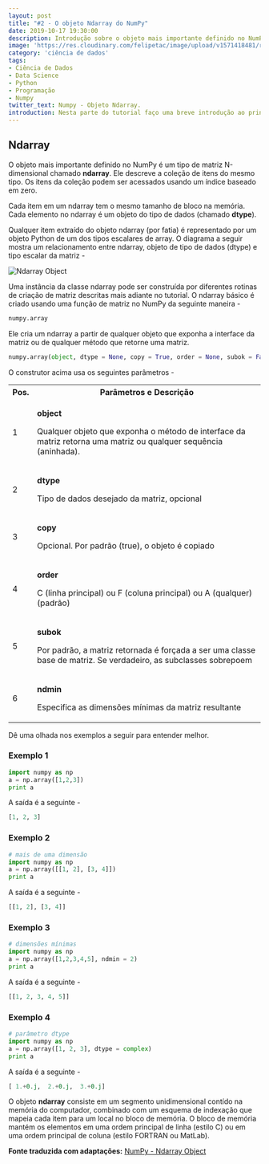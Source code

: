 ```yaml
---
layout: post
title: "#2 - O objeto Ndarray do NumPy"
date: 2019-10-17 19:30:00
description: Introdução sobre o objeto mais importante definido no NumPy.
image: 'https://res.cloudinary.com/felipetac/image/upload/v1571418481/rubiks-object2_zjh50q.jpg'
category: 'ciência de dados'
tags:
- Ciência de Dados
- Data Science
- Python
- Programação
- Numpy
twitter_text: Numpy - Objeto Ndarray.
introduction: Nesta parte do tutorial faço uma breve introdução ao principal objeto do Numpy.
---
```


## Ndarray

O objeto mais importante definido no NumPy é um tipo de matriz N-dimensional chamado __ndarray__. Ele descreve a coleção de itens do mesmo tipo. Os itens da coleção podem ser acessados ​​usando um índice baseado em zero.

Cada item em um ndarray tem o mesmo tamanho de bloco na memória. Cada elemento no ndarray é um objeto do tipo de dados (chamado __dtype__).

Qualquer item extraído do objeto ndarray (por fatia) é representado por um objeto Python de um dos tipos escalares de array. O diagrama a seguir mostra um relacionamento entre ndarray, objeto de tipo de dados (dtype) e tipo escalar da matriz -

![Ndarray Object](https://res.cloudinary.com/felipetac/image/upload/v1571339255/ndarray_n6ptqj.jpg)

Uma instância da classe ndarray pode ser construída por diferentes rotinas de criação de matriz descritas mais adiante no tutorial. O ndarray básico é criado usando uma função de matriz no NumPy da seguinte maneira -

```python
numpy.array
```

Ele cria um ndarray a partir de qualquer objeto que exponha a interface da matriz ou de qualquer método que retorne uma matriz.

```py
numpy.array(object, dtype = None, copy = True, order = None, subok = False, ndmin = 0)
```

O construtor acima usa os seguintes parâmetros -

<table>
<tbody><tr>
<th style="text-align:center;">Pos.</th>
<th style="text-align:center;">Parâmetros e Descrição</th>
</tr>
<tr>
<td>1</td>
<td><p><b>object</b></p>
<p>Qualquer objeto que exponha o método de interface da matriz retorna uma matriz ou qualquer sequência (aninhada).</p>
</td>
</tr>
<tr>
<td>2</td>
<td><p><b>dtype</b></p>
<p>Tipo de dados desejado da matriz, opcional</p>
</td>
</tr>
<tr>
<td>3</td>
<td><p><b>copy</b></p>
<p>Opcional. Por padrão (true), o objeto é copiado</p>
</td>
</tr>
<tr>
<td>4</td>
<td><p><b>order</b></p>
<p>C (linha principal) ou F (coluna principal) ou A (qualquer) (padrão)</p>
</td>
</tr>
<tr>
<td>5</td>
<td><p><b>subok</b></p>
<p>Por padrão, a matriz retornada é forçada a ser uma classe base de matriz. Se verdadeiro, as subclasses sobrepoem</p>
</td>
</tr>
<tr>
<td>6</td>
<td><p><b>ndmin</b></p>
<p>Especifica as dimensões mínimas da matriz resultante</p>
</td>
</tr>
</tbody></table>

Dê uma olhada nos exemplos a seguir para entender melhor.

### Exemplo 1

```py
import numpy as np
a = np.array([1,2,3])
print a
```

A saída é a seguinte -

```py
[1, 2, 3]
```

### Exemplo 2

```py
# mais de uma dimensão
import numpy as np
a = np.array([[1, 2], [3, 4]])
print a
```

A saída é a seguinte -

```py
[[1, 2], [3, 4]]
```

### Exemplo 3

```py
# dimensões mínimas
import numpy as np
a = np.array([1,2,3,4,5], ndmin = 2)
print a
```

A saída é a seguinte -

```py
[[1, 2, 3, 4, 5]]
```

### Exemplo 4

```py
# parâmetro dtype
import numpy as np 
a = np.array([1, 2, 3], dtype = complex) 
print a
```

A saída é a seguinte -

```py
[ 1.+0.j,  2.+0.j,  3.+0.j]
```

O objeto __ndarray__ consiste em um segmento unidimensional contído na memória do computador, combinado com um esquema de indexação que mapeia cada item para um local no bloco de memória. O bloco de memória mantém os elementos em uma ordem principal de linha (estilo C) ou em uma ordem principal de coluna (estilo FORTRAN ou MatLab).

**Fonte traduzida com adaptações:** [NumPy - Ndarray Object](https://www.tutorialspoint.com/numpy/numpy_ndarray_object.htm)